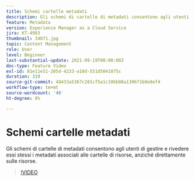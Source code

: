 ```yaml
---
title: Schemi cartelle metadati
description: Gli schemi di cartelle di metadati consentono agli utenti di gestire e rivedere essi stessi i metadati associati alle cartelle di risorse, anziché direttamente sulle risorse.
feature: Metadata
version: Experience Manager as a Cloud Service
jira: KT-4983
thumbnail: 34071.jpg
topic: Content Management
role: User
level: Beginner
last-substantial-update: 2021-09-19T00:00:00Z
doc-type: Feature Video
exl-id: 81e11e51-205d-4233-a10d-551d5041075c
duration: 319
source-git-commit: 48433a5367c281cf5a1c106b08a1306f1b0e8ef4
workflow-type: tm+mt
source-wordcount: '46'
ht-degree: 0%

---
```


# Schemi cartelle metadati

Gli schemi di cartelle di metadati consentono agli utenti di gestire e rivedere essi stessi i metadati associati alle cartelle di risorse, anziché direttamente sulle risorse.

>[!VIDEO](https://video.tv.adobe.com/v/37299?quality=12&learn=on&captions=ita)
